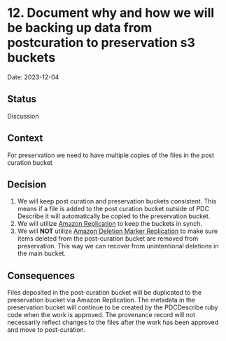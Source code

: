 # 12. Document why and how we will be backing up data from postcuration to preservation s3 buckets

Date: 2023-12-04

## Status

Discussion

## Context

For preservation we need to have multiple copies of the files in the post curation bucket

## Decision

1. We will keep post curation and preservation buckets consistent.  This means if a file is added to the post curation bucket outside of PDC Describe it will automatically be copied to the preservation bucket.
2. We will utilize [Amazon Replication](https://docs.aws.amazon.com/AmazonS3/latest/userguide/replication.html) to keep the buckets in synch.
3. We will **NOT** utilize [Amazon Deletion Marker Replication](https://docs.aws.amazon.com/AmazonS3/latest/userguide/delete-marker-replication.html) to make sure items deleted from the post-curation bucket are removed from preservation.  This way we can recover from unintentional deletions in the main bucket.

## Consequences

Files deposited in the post-curation bucket will be duplicated to the preservation bucket via Amazon Replication.  The metadata in the preservation bucket will continue to be created by the PDCDescribe ruby code when the work is approved.  The provenance record will not necessarily reflect changes to the files after the work has been approved and move to post-curation.
